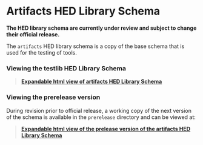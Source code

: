 # Artifacts HED Library Schema

**The HED library schema are currently under review and subject to change
their official release.**

The `artifacts` HED library schema is a copy of the base schema that is used
for the testing of tools.

### Viewing the testlib HED Library Schema
> [**Expandable html view of artifacts HED Library Schema**](https://www.hedtags.org/display_hed_artifacts.html) 


### Viewing the prerelease version

During revision prior to official release, a working copy of the next
version of the schema is available in the `prerelease` directory and can be viewed
at:

> [**Expandable html view of the prelease version of the artifacts HED Library Schema**](https://www.hedtags.org/display_hed_artifacts_prerelease.html) 